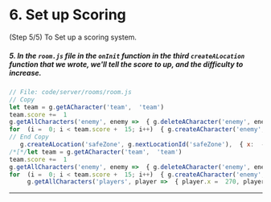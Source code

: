 # 6. Set up Scoring
 (Step 5/5) To Set up a scoring system.

##### 5. In the `room.js` file in the `onInit` function in the third `createALocation` function that we wrote, we'll tell the score to up, and the difficulty to increase.

```javascript
// File: code/server/rooms/room.js
// Copy 
let team = g.getACharacter('team',  'team')
team.score +=  1
g.getAllCharacters('enemy', enemy =>  { g.deleteACharacter('enemy', enemy.id)  })
for  (i =  0; i < team.score +  15; i++)  { g.createACharacter('enemy', g.nextCharacterId('enemy'),  { x: Math.floor((Math.random()  *  500)  +  1), y: Math.floor((Math.random()  *  1900)  +  1), right:  true  })  }
// End Copy
   g.createALocation('safeZone', g.nextLocationId('safeZone'),  { x:  -47, y:  0, width:  670, height:  100  },  '6cdc00', player =>  {
/*[*/let team = g.getACharacter('team',  'team')
team.score +=  1
g.getAllCharacters('enemy', enemy =>  { g.deleteACharacter('enemy', enemy.id)  })
for  (i =  0; i < team.score +  15; i++)  { g.createACharacter('enemy', g.nextCharacterId('enemy'),  { x: Math.floor((Math.random()  *  500)  +  1), y: Math.floor((Math.random()  *  1900)  +  1), right:  true  })  }/*]*/
     g.getAllCharacters('players', player =>  { player.x =  270, player.y =  1990, player.spriteName =  'players'  });
```

<hr class="uk-margin-medium">
